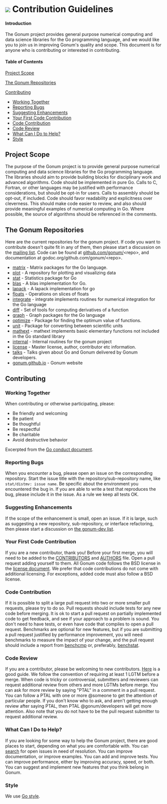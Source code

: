 # [<img src="https://avatars1.githubusercontent.com/u/3771091?v=3&s=30">](https://github.com/gonum) Contribution Guidelines
#### Introduction

The Gonum project provides general purpose numerical computing and data science libraries for the Go programming language, and we would like you to join us in improving Gonum's quality and scope.
This document is for anyone who is contributing or interested in contributing.

#### Table of Contents

[Project Scope](#project-scope)

[The Gonum Repositories](#the-gonum-repositories)

[Contributing](#Contributing)
  * [Working Together](#working-together)
  * [Reporting Bugs](#reporting-bugs)
  * [Suggesting Enhancements](#suggesting-enhancements)
  * [Your First Code Contribution](#your-first-code-contribution)
  * [Code Contribution](#code-contribution)
  * [Code Review](#code-review)
  * [What Can I Do to Help?](#what-can-i-do-to-help)
  * [Style](#style)

## Project Scope

The purpose of the Gonum project is to provide general purpose numerical computing and data science libraries for the Go programming language.
The libraries should aim to provide building blocks for disciplinary work and advanced algorithms.
Code should be implemented in pure Go.
Calls to C, Fortran, or other languages may be justified with performance considerations, but should be opt-in for users.
Calls to assembly should be opt-out, if included.
Code should favor readability and explicitness over cleverness.
This should make code easier to review, and also should provide meaningful examples of numerical computing in Go.
Where possible, the source of algorithms should be referenced in the comments.

## The Gonum Repositories

Here are the current repositories for the gonum project.
If code you want to contribute doesn't quite fit in any of them, then please start a discussion on the [mailing list](https://groups.google.com/forum/#!forum/gonum-dev).
Code can be found at [github.com/gonum/](https://github.com/gonum/)\<repo\>, and documentation at godoc.org/github.com/gonum/\<repo\>.

* [matrix](https://github.com/gonum/matrix) - Matrix packages for the Go language.
* [plot](https://github.com/gonum/plot) - A repository for plotting and visualizing data
* [stat](https://github.com/gonum/stat) - Statistics package for Go
* [blas](https://github.com/gonum/blas) - A blas implementation for Go.
* [lapack](https://github.com/gonum/lapack) - A lapack implementation for go
* [floats](https://github.com/gonum/floats) - Operations on slices of floats
* [integrate](https://github.com/gonum/integrate) - integrate implements routines for numerical integration for the Go language
* [diff](https://github.com/gonum/diff) - Set of tools for computing derivatives of a function
* [graph](https://github.com/gonum/graph) - Graph packages for the Go language
* [optimize](https://github.com/gonum/optimize) - Package for finding the optimum value of functions.
* [unit](https://github.com/gonum/unit) - Package for converting between scientific units
* [mathext](https://github.com/gonum/mathext) - mathext implements basic elementary functions not included in the Go standard library
* [internal](https://github.com/gonum/internal) - Internal routines for the gonum project
* [license](https://github.com/gonum/license) - Master license, author, contributor etc information.
* [talks](https://github.com/gonum/talks) - Talks given about Go and Gonum delivered by Gonum developers.
* [gonum.github.io](https://github.com/gonum/gonum.github.io) - Gonum website

## Contributing

### Working Together

When contributing or otherwise participating, please:

- Be friendly and welcoming
- Be patient
- Be thoughtful
- Be respectful
- Be charitable
- Avoid destructive behavior

Excerpted from the [Go conduct document](https://golang.org/conduct).

### Reporting Bugs

When you encounter a bug, please open an issue on the corresponding repository.
Start the issue title with the repository/sub-repository name, like `stat/distmv: issue name`.
Be specific about the environment you encountered the bug in.
If you are able to write a test that reproduces the bug, please include it in the issue.
As a rule we keep all tests OK.

### Suggesting Enhancements

If the scope of the enhancement is small, open an issue.
If it is large, such as suggesting a new repository, sub-repository, or interface refactoring, then please start a discussion on [the gonum-dev list](https://groups.google.com/forum/#!forum/gonum-dev).

### Your First Code Contribution

If you are a new contributor, thank you!  Before your first merge, you will need to be added to the [CONTRIBUTORS](https://github.com/gonum/license/blob/master/CONTRIBUTORS) and [AUTHORS](https://github.com/gonum/license/blob/master/AUTHORS) file.
Open a pull request adding yourself to them.
All Gonum code follows the BSD license in the [license document](https://github.com/gonum/license/blob/master/LICENSE).
We prefer that code contributions do not come with additional licensing.
For exceptions, added code must also follow a BSD license.

### Code Contribution

If it is possible to split a large pull request into two or more smaller pull requests, please try to do so.
Pull requests should include tests for any new code before merging.
It is ok to start a pull request on partially implemented code to get feedback, and see if your approach to a problem is sound.
You don't need to have tests, or even have code that compiles to open a pull request.
Benchmarks are optional for new features, but if you are submitting a pull request justified by performance improvement, you will need benchmarks to measure the impact of your change, and the pull request should include a report from [benchcmp](https://godoc.org/golang.org/x/tools/cmd/benchcmp) or, preferably, [benchstat](https://github.com/rsc/benchstat).

### Code Review

If you are a contributor, please be welcoming to new contributors.  [Here](http://sarah.thesharps.us/2014/09/01/the-gentle-art-of-patch-review/) is a good guide.
We follow the convention of requiring at least 1 LGTM before a merge.
When code is tricky or controversial, submitters and reviewers can request additional review from others and more LGTMs before merge.
You can ask for more review by saying "PTAL" in a comment in a pull request.
You can follow a PTAL with one or more @someone to get the attention of particular people.
If you don't know who to ask, and aren't getting enough review after saying PTAL, then PTAL @gonum/developers will get more attention.
Also note that you do not have to be the pull request submitter to request additional review.

### What Can I Do to Help?

If you are looking for some way to help the Gonum project, there are good places to start, depending on what you are comfortable with.
You can [search](https://github.com/issues?utf8=%E2%9C%93&q=is%3Aopen+is%3Aissue+user%3Agonum) for open issues in need of resolution.
You can improve documentation, or improve examples.
You can add and improve tests.
You can improve performance, either by improving accuracy, speed, or both.
You can suggest and implement new features that you think belong in Gonum.

### Style

We use [Go style](https://github.com/golang/go/wiki/CodeReviewComments).
